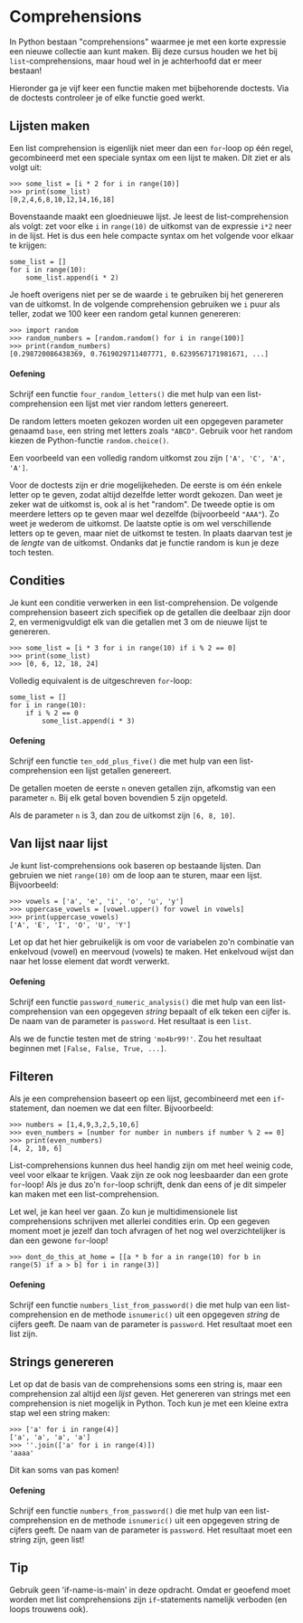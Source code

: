 # Comprehensions

In Python bestaan "comprehensions" waarmee je met een korte expressie een nieuwe collectie aan kunt maken. Bij deze cursus houden we het bij `list`-comprehensions, maar houd wel in je achterhoofd dat er meer bestaan!

Hieronder ga je vijf keer een functie maken met bijbehorende doctests. Via de doctests controleer je of elke functie goed werkt.

## Lijsten maken

Een list comprehension is eigenlijk niet meer dan een `for`-loop op één regel, gecombineerd met een speciale syntax om een lijst te maken. Dit ziet er als volgt uit:

    >>> some_list = [i * 2 for i in range(10)]
    >>> print(some_list)
    [0,2,4,6,8,10,12,14,16,18]

Bovenstaande maakt een gloednieuwe lijst. Je leest de list-comprehension als volgt: zet voor elke `i` in `range(10)` de uitkomst van de expressie `i*2` neer in de lijst. Het is dus een hele compacte syntax om het volgende voor elkaar te krijgen:

    some_list = []
    for i in range(10):
        some_list.append(i * 2)

Je hoeft overigens niet per se de waarde `i` te gebruiken bij het genereren van de uitkomst. In de volgende comprehension gebruiken we `i` puur als teller, zodat we 100 keer een random getal kunnen genereren:

    >>> import random
    >>> random_numbers = [random.random() for i in range(100)]
    >>> print(random_numbers)
    [0.298720086438369, 0.7619029711407771, 0.6239567171981671, ...]

#### Oefening

Schrijf een functie `four_random_letters()` die met hulp van een list-comprehension een lijst met vier random letters genereert.

De random letters moeten gekozen worden uit een opgegeven parameter genaamd `base`, een string met letters zoals `"ABCD"`. Gebruik voor het random kiezen de Python-functie `random.choice()`.

Een voorbeeld van een volledig random uitkomst zou zijn `['A', 'C', 'A', 'A']`.

Voor de doctests zijn er drie mogelijkeheden. De eerste is om één enkele letter op te geven, zodat altijd dezelfde letter wordt gekozen. Dan weet je zeker wat de uitkomst is, ook al is het "random". De tweede optie is om meerdere letters op te geven maar wel dezelfde (bijvoorbeeld `"AAA"`). Zo weet je wederom de uitkomst. De laatste optie is om wel verschillende letters op te geven, maar niet de uitkomst te testen. In plaats daarvan test je de *lengte* van de uitkomst. Ondanks dat je functie random is kun je deze toch testen.

## Condities

Je kunt een conditie verwerken in een list-comprehension. De volgende comprehension baseert zich specifiek op de getallen die deelbaar zijn door 2, en vermenigvuldigt elk van die getallen met 3 om de nieuwe lijst te genereren.

    >>> some_list = [i * 3 for i in range(10) if i % 2 == 0]
    >>> print(some_list)
    >>> [0, 6, 12, 18, 24]

Volledig equivalent is de uitgeschreven `for`-loop:

    some_list = []
    for i in range(10):
        if i % 2 == 0
            some_list.append(i * 3)

#### Oefening

Schrijf een functie `ten_odd_plus_five()` die met hulp van een list-comprehension een lijst getallen genereert.

De getallen moeten de eerste `n` oneven getallen zijn, afkomstig van een parameter `n`. Bij elk getal boven bovendien 5 zijn opgeteld.

Als de parameter `n` is 3, dan zou de uitkomst zijn `[6, 8, 10]`.

## Van lijst naar lijst

Je kunt list-comprehensions ook baseren op bestaande lijsten. Dan gebruien we niet `range(10)` om de loop aan te sturen, maar een lijst. Bijvoorbeeld:

    >>> vowels = ['a', 'e', 'i', 'o', 'u', 'y']
    >>> uppercase_vowels = [vowel.upper() for vowel in vowels]
    >>> print(uppercase_vowels)
    ['A', 'E', 'I', 'O', 'U', 'Y']

Let op dat het hier gebruikelijk is om voor de variabelen zo'n combinatie van enkelvoud (vowel) en meervoud (vowels) te maken. Het enkelvoud wijst dan naar het losse element dat wordt verwerkt.

#### Oefening

Schrijf een functie `password_numeric_analysis()` die met hulp van een list-comprehension van een opgegeven *string* bepaalt of elk teken een cijfer is. De naam van de parameter is `password`. Het resultaat is een `list`.

Als we de functie testen met de string `'mo4br99!'`. Zou het resultaat beginnen met `[False, False, True, ...]`.

## Filteren

Als je een comprehension baseert op een lijst, gecombineerd met een `if`-statement, dan noemen we dat een filter. Bijvoorbeeld:

    >>> numbers = [1,4,9,3,2,5,10,6]
    >>> even_numbers = [number for number in numbers if number % 2 == 0]
    >>> print(even_numbers)
    [4, 2, 10, 6]

List-comprehensions kunnen dus heel handig zijn om met heel weinig code, veel voor elkaar te krijgen. Vaak zijn ze ook nog leesbaarder dan een grote `for`-loop! Als je dus zo'n `for`-loop schrijft, denk dan eens of je dit simpeler kan maken met een list-comprehension.

Let wel, je kan heel ver gaan. Zo kun je multidimensionele list comprehensions schrijven met allerlei condities erin. Op een gegeven moment moet je jezelf dan toch afvragen of het nog wel overzichtelijker is dan een gewone `for`-loop!

    >>> dont_do_this_at_home = [[a * b for a in range(10) for b in range(5) if a > b] for i in range(3)]

#### Oefening

Schrijf een functie `numbers_list_from_password()` die met hulp van een list-comprehension en de methode `isnumeric()` uit een opgegeven *string* de cijfers geeft. De naam van de parameter is `password`. Het resultaat moet een list zijn.

## Strings genereren

Let op dat de basis van de comprehensions soms een string is, maar een comprehension zal altijd een *lijst* geven. Het genereren van strings met een comprehension is niet mogelijk in Python. Toch kun je met een kleine extra stap wel een string maken:

    >>> ['a' for i in range(4)]
    ['a', 'a', 'a', 'a']
    >>> ''.join(['a' for i in range(4)])
    'aaaa'

Dit kan soms van pas komen!

#### Oefening

Schrijf een functie `numbers_from_password()` die met hulp van een list-comprehension en de methode `isnumeric()` uit een opgegeven string de cijfers geeft. De naam van de parameter is `password`. Het resultaat moet een string zijn, geen list!

## Tip

Gebruik geen 'if-name-is-main' in deze opdracht. Omdat er geoefend moet worden met list comprehensions zijn `if`-statements namelijk verboden (en loops trouwens ook).
